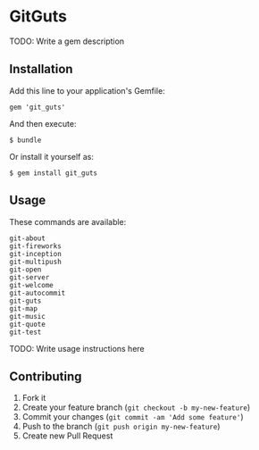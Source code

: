 # GitGuts

TODO: Write a gem description

## Installation

Add this line to your application's Gemfile:

    gem 'git_guts'

And then execute:

    $ bundle

Or install it yourself as:

    $ gem install git_guts

## Usage

These commands are available:

```
git-about
git-fireworks
git-inception
git-multipush
git-open
git-server
git-welcome
git-autocommit
git-guts
git-map
git-music
git-quote
git-test
```

TODO: Write usage instructions here

## Contributing

1. Fork it
2. Create your feature branch (`git checkout -b my-new-feature`)
3. Commit your changes (`git commit -am 'Add some feature'`)
4. Push to the branch (`git push origin my-new-feature`)
5. Create new Pull Request
